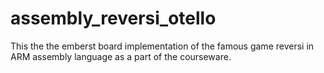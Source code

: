 # assembly_reversi_otello
This the the emberst board implementation of the famous game reversi in ARM assembly language as a part of the courseware.
